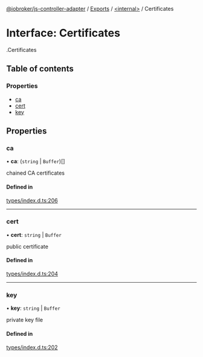 [@iobroker/js-controller-adapter](../README.md) / [Exports](../modules.md) / [<internal\>](../modules/internal_.md) / Certificates

# Interface: Certificates

[<internal>](../modules/internal_.md).Certificates

## Table of contents

### Properties

- [ca](internal_.Certificates.md#ca)
- [cert](internal_.Certificates.md#cert)
- [key](internal_.Certificates.md#key)

## Properties

### ca

• **ca**: (`string` \| `Buffer`)[]

chained CA certificates

#### Defined in

[types/index.d.ts:206](https://github.com/ioBroker/ioBroker.js-controller/blob/f8686615/packages/types/index.d.ts#L206)

___

### cert

• **cert**: `string` \| `Buffer`

public certificate

#### Defined in

[types/index.d.ts:204](https://github.com/ioBroker/ioBroker.js-controller/blob/f8686615/packages/types/index.d.ts#L204)

___

### key

• **key**: `string` \| `Buffer`

private key file

#### Defined in

[types/index.d.ts:202](https://github.com/ioBroker/ioBroker.js-controller/blob/f8686615/packages/types/index.d.ts#L202)
